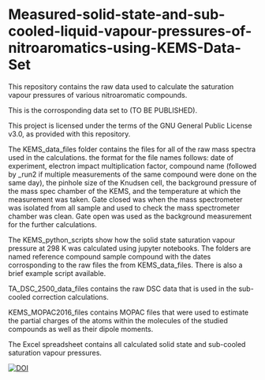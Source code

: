 # Measured-solid-state-and-sub-cooled-liquid-vapour-pressures-of-nitroaromatics-using-KEMS-Data-Set

This repository contains the raw data used to calculate the saturation vapour pressures of various nitroaromatic compounds.

This is the corrosponding data set to (TO BE PUBLISHED).

This project is licensed under the terms of the GNU General Public License v3.0, as provided with this repository.

The KEMS_data_files folder contains the files for all of the raw mass spectra used in the calculations. the format for the file names follows: date of experiment, electron impact multiplication factor, compound name (followed by _run2 if multiple measurements of the same compound were done on the same day), the pinhole size of the Knudsen cell, the background pressure of the mass spec chamber of the KEMS, and the temperature at which the measurement was taken. Gate closed was when the mass spectrometer was isolated from all sample and used to check the mass spectrometer chamber was clean. Gate open was used as the background measurement for the further calculations.

The KEMS_python_scripts show how the solid state saturation vapour pressure  at 298 K was calculated using jupyter notebooks. The folders are named reference compound sample compound with the dates corrosponding to the raw files the from KEMS_data_files. There is also a brief example script available.

TA_DSC_2500_data_files contains the raw DSC data that is used in the sub-cooled correction calculations.

KEMS_MOPAC2016_files contains MOPAC files that were used to estimate the partial charges of the atoms within the molecules of the studied compounds as well as their dipole moments.

The Excel spreadsheet contains all calculated solid state and sub-cooled saturation vapour pressures.

[![DOI](https://zenodo.org/badge/234338938.svg)](https://zenodo.org/badge/latestdoi/234338938)
